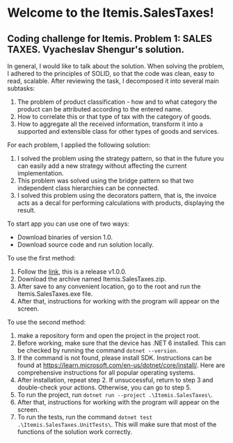 # Welcome to the Itemis.SalesTaxes!
## Coding challenge for Itemis. Problem 1: SALES TAXES. Vyacheslav Shengur's solution.

In general, I would like to talk about the solution. When solving the problem, I adhered to the principles of SOLID, so that the code was clean, easy to read, scalable. After reviewing the task, I decomposed it into several main subtasks:
1) The problem of product classification - how and to what category the product can be attributed according to the entered name.
2) How to correlate this or that type of tax with the category of goods.
3) How to aggregate all the received information, transform it into a supported and extensible class for other types of goods and services.

For each problem, I applied the following solution:
1) I solved the problem using the strategy pattern, so that in the future you can easily add a new strategy without affecting the current implementation.
2) This problem was solved using the bridge pattern so that two independent class hierarchies can be connected.
3) I solved this problem using the decorators pattern, that is, the invoice acts as a decal for performing calculations with products, displaying the result.

To start app you can use one of two ways:
* Download binaries of version 1.0.
* Download source code and run solution locally.

To use the first method:
1) Follow the [link](https://github.com/GoodManApps/Itemis.SalesTaxes/releases/tag/v1.0.0), this is a release v1.0.0.
2) Download the archive named Itemis.SalesTaxes.zip.
3) After save to any convenient location, go to the root and run the Itemis.SalesTaxes.exe file.
4) After that, instructions for working with the program will appear on the screen.

To use the second method:
1) make a repository form and open the project in the project root.
2) Before working, make sure that the device has .NET 6 installed. This can be checked by running the command `dotnet --version`.
3) If the command is not found, please install SDK. Instructions can be found at https://learn.microsoft.com/en-us/dotnet/core/install/. Here are comprehensive instructions for all popular operating systems.
4) After installation, repeat step 2. If unsuccessful, return to step 3 and double-check your actions. Otherwise, you can go to step 5.
5) To run the project, run `dotnet run --project .\Itemis.SalesTaxes\`.
6) After that, instructions for working with the program will appear on the screen.
5) To run the tests, run the command `dotnet test .\Itemis.SalesTaxes.UnitTests\`. This will make sure that most of the functions of the solution work correctly.